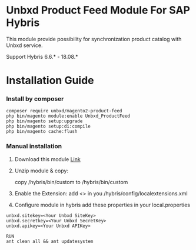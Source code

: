 # Unbxd Product Feed Module For SAP Hybris

This module provide possibility for synchronization product catalog with Unbxd service.

Support Hybris 6.6.\* - 18.08.\*

# Installation Guide

### Install by composer

```
composer require unbxd/magento2-product-feed
php bin/magento module:enable Unbxd_ProductFeed
php bin/magento setup:upgrade
php bin/magento setup:di:compile
php bin/magento cache:flush
```

### Manual installation

1. Download this module [Link](https://github.com/unbxd/HybrisPlugin/archive/master.zip)
3. Unzip module & copy:

    copy <hybris-extension-root>/hybris/bin/custom to <hybris-root>/hybris/bin/custom  
    
4. Enable the Extension:
   add <> in you <hybris-root>/hybris/config/localextensions.xml 
  
5. Configure module in hybris
  add these properties in your local.properties

```
unbxd.sitekey=<Your Unbxd SiteKey>
unbxd.secretkey=<Your Unbxd SecretKey>
unbxd.apikey=<Your Unbxd APIKey>

RUN
ant clean all && ant updatesystem

```
 
